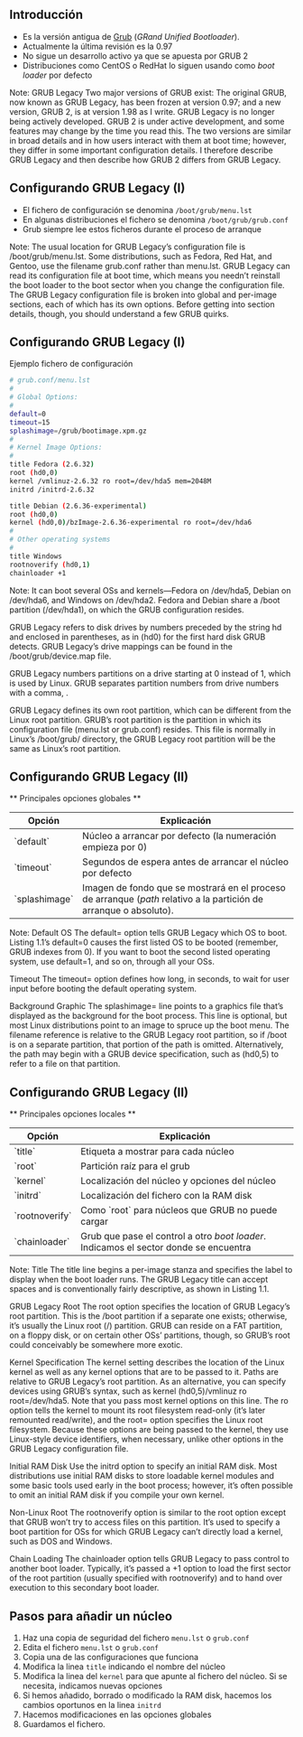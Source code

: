 ## Introducción

* Es la versión antigua de [Grub](http://www.gnu.org/software/grub/) (*GRand Unified Bootloader*).
* Actualmente la última revisión es la 0.97
* No sigue un desarrollo activo ya que se apuesta por GRUB 2
* Distribuciones como CentOS o RedHat lo siguen usando como *boot loader*  por defecto

Note:
GRUB Legacy Two major versions of GRUB exist: The original GRUB, now known as GRUB Legacy, has been frozen at version 0.97;
and a new version, GRUB 2, is at version 1.98 as I write. GRUB Legacy is no longer being actively developed. GRUB
2 is under active development, and some features may change by the time you read this. The two versions are
similar in broad details and in how users interact with them at boot time; however, they differ in some important
configuration details. I therefore describe GRUB Legacy and then describe how GRUB 2 differs from GRUB Legacy.



## Configurando GRUB Legacy (I)

* El fichero de configuración se denomina `/boot/grub/menu.lst`
* En algunas distribuciones el fichero se denomina `/boot/grub/grub.conf`
* Grub siempre lee estos ficheros durante el proceso de arranque

Note:
The usual location for GRUB Legacy’s configuration file is /boot/grub/menu.lst. Some distributions, such as Fedora,
Red Hat, and Gentoo, use the filename grub.conf rather than menu.lst. GRUB Legacy can read its configuration file
at boot time, which means you needn’t reinstall the boot loader to the boot sector when you change the
configuration file. The GRUB Legacy configuration file is broken into global and per-image sections, each of which
has its own options. Before getting into section details, though, you should understand a few GRUB quirks.



## Configurando GRUB Legacy (I)

Ejemplo fichero de configuración

```bash
# grub.conf/menu.lst
#
# Global Options:
#
default=0
timeout=15
splashimage=/grub/bootimage.xpm.gz
#
# Kernel Image Options:
#
title Fedora (2.6.32)
root (hd0,0)
kernel /vmlinuz-2.6.32 ro root=/dev/hda5 mem=2048M
initrd /initrd-2.6.32

title Debian (2.6.36-experimental)
root (hd0,0)
kernel (hd0,0)/bzImage-2.6.36-experimental ro root=/dev/hda6
#
# Other operating systems
#
title Windows
rootnoverify (hd0,1)
chainloader +1
```

Note:
It can boot several OSs and kernels—Fedora on /dev/hda5, Debian on /dev/hda6, and Windows on /dev/hda2. Fedora and Debian share a /boot partition (/dev/hda1), on which the GRUB configuration resides.

GRUB Legacy refers to disk drives by numbers preceded by the string hd and enclosed in parentheses, as in (hd0)
for the first hard disk GRUB detects.  GRUB Legacy’s drive mappings can be found in the /boot/grub/device.map file.

GRUB Legacy numbers partitions on a drive starting at 0 instead of 1, which is used by Linux. GRUB
separates partition numbers from drive numbers with a comma, .

GRUB Legacy defines its own root partition, which can be different from the Linux root partition. GRUB’s root
partition is the partition in which its configuration file (menu.lst or grub.conf) resides. This file is normally
in Linux’s /boot/grub/ directory, the GRUB Legacy root partition will be the same as Linux’s root partition.



## Configurando GRUB Legacy (II)
** Principales opciones globales **

<div class="table-responsive">
<table class="table table-hover table-condensed table-bordered">
<thead>
<tr>
<th>Opción</th>
<th>Explicación</th>
</tr>
</thead>
<tbody>
<tr>
<td>`default`</td>
<td>Núcleo a arrancar por defecto (la numeración empieza por 0)</td>
</tr>
<tr>
<td>`timeout`</td>
<td>Segundos de espera antes de arrancar el núcleo por defecto</td>
</tr>
<tr>
<td>`splashimage`</td>
<td>Imagen de fondo que se mostrará en el proceso de arranque (<em>path</em> relativo a la partición de arranque o absoluto).</td>
</tr>
</tbody>
</table>
</div>

Note:
Default OS The default= option tells GRUB Legacy which OS to boot. Listing 1.1’s default=0 causes the first listed
OS to be booted (remember, GRUB indexes from 0). If you want to boot the second listed operating system, use
default=1, and so on, through all your OSs.

Timeout The timeout= option defines how long, in seconds, to wait for user input before booting the default
operating system.

Background Graphic The splashimage= line points to a graphics file that’s displayed as the background for the
boot process. This line is optional, but most Linux distributions point to an image to spruce up the boot menu.
The filename reference is relative to the GRUB Legacy root partition, so if /boot is on a separate partition, that
portion of the path is omitted. Alternatively, the path may begin with a GRUB device specification, such as
(hd0,5) to refer to a file on that partition.



## Configurando GRUB Legacy (II)
** Principales opciones locales **

<div class="table-responsive">
<table class="table table-hover table-condensed table-bordered">
<thead>
<tr>
<th>Opción</th>
<th>Explicación</th>
</tr>
</thead>
<tbody>
<tr>
<td>`title`</td>
<td>Etiqueta a mostrar para cada núcleo</td>
</tr>
<tr>
<td>`root`</td>
<td>Partición raíz para el grub</td>
</tr>
<tr>
<td>`kernel`</td>
<td>Localización del núcleo y opciones del núcleo</td>
</tr>
<tr>
<td>`initrd`</td>
<td>Localización del fichero con la RAM disk</td>
</tr>
<tr>
<td>`rootnoverify`</td>
<td>Como `root` para núcleos que GRUB no puede cargar</td>
</tr>
<tr>
<td>`chainloader`</td>
<td>Grub que pase el control a otro <em>boot loader</em>. Indicamos el sector donde se encuentra</td>
</tr>
</tbody>
</table>
</div>

Note:
Title The title line begins a per-image stanza and specifies the label to display when the boot loader runs. The
GRUB Legacy title can accept spaces and is conventionally fairly descriptive, as shown in Listing 1.1.

GRUB Legacy Root The root option specifies the location of GRUB Legacy’s root partition. This is the /boot
partition if a separate one exists; otherwise, it’s usually the Linux root (/) partition. GRUB can reside on a FAT
partition, on a floppy disk, or on certain other OSs’ partitions, though, so GRUB’s root could conceivably be
somewhere more exotic.

Kernel Specification The kernel setting describes the location of the Linux kernel as well as any kernel options
that are to be passed to it. Paths are relative to GRUB Legacy’s root partition. As an alternative, you can specify
devices using GRUB’s syntax, such as kernel (hd0,5)/vmlinuz ro root=/dev/hda5. Note that you pass most kernel
options on this line. The ro option tells the kernel to mount its root filesystem read-only (it’s later remounted
read/write), and the root= option specifies the Linux root filesystem. Because these options are being passed to
the kernel, they use Linux-style device identifiers, when necessary, unlike other options in the GRUB Legacy
configuration file.

Initial RAM Disk Use the initrd option to specify an initial RAM disk. Most distributions use initial RAM disks to
store loadable kernel modules and some basic tools used early in the boot process; however, it’s often possible
to omit an initial RAM disk if you compile your own kernel.

Non-Linux Root The rootnoverify option is similar to the root option except that GRUB won’t try to access files
on this partition. It’s used to specify a boot partition for OSs for which GRUB Legacy can’t directly load a kernel,
such as DOS and Windows.

Chain Loading The chainloader option tells GRUB Legacy to pass control to another boot loader. Typically, it’s
passed a +1 option to load the first sector of the root partition (usually specified with rootnoverify) and to hand
over execution to this secondary boot loader.



## Pasos para añadir un núcleo

1. Haz una copia de seguridad del fichero `menu.lst` o `grub.conf`
2. Edita el fichero `menu.lst` o `grub.conf`
2. Copia una de las configuraciones que funciona
3. Modifica la linea `title` indicando el nombre del  núcleo
4. Modifica la linea del `kernel` para que apunte al fichero del núcleo. Si se necesita, indicamos nuevas opciones
5. Si hemos añadido, borrado  o modificado la RAM disk, hacemos los cambios oportunos en la linea `initrd`
6. Hacemos modificaciones en las opciones globales
7. Guardamos el fichero.
